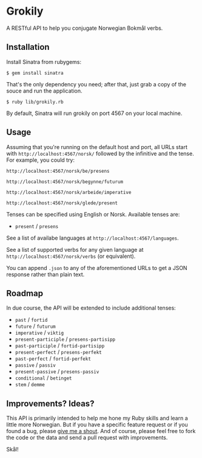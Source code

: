 Grokily
=======

A RESTful API to help you conjugate Norwegian Bokmål verbs.

Installation
------------

Install Sinatra from rubygems:

    $ gem install sinatra

That's the only dependency you need; after that, just grab a copy of the souce
and run the application.

    $ ruby lib/grokily.rb 

By default, Sinatra will run grokily on port 4567 on your local machine.

Usage
-----

Assuming that you're running on the default host and port, all URLs start
with `http://localhost:4567/norsk/` followed by the infinitive and the
tense. For example, you could try:

    http://localhost:4567/norsk/be/presens

    http://localhost:4567/norsk/begynne/futurum

    http://localhost:4567/norsk/arbeide/imperative

    http://localhost:4567/norsk/glede/present

Tenses can be specified using English or Norsk. Available tenses are:

* `present` / `presens`

See a list of availabe languages at
`http://localhost:4567/languages`.

See a list of supported verbs for any
given language at `http://localhost:4567/norsk/verbs` (or equivalent). 

You can append `.json` to any of the aforementioned URLs to get a JSON
response rather than plain text. 

Roadmap
-------

In due course, the API will be extended to include additional tenses:

* `past` / `fortid`
* `future` / `futurum`
* `imperative` / `viktig`
* `present-participle` / `presens-partisipp`
* `past-participle` / `fortid-partisipp`
* `present-perfect` / `presens-perfekt`
* `past-perfect` / `fortid-perfekt`
* `passive` / `passiv`
* `present-passive` / `presens-passiv`
* `conditional` / `betinget` 
* `stem` / `demme`

Improvements? Ideas?
--------------------

This API is primarily intended to help me hone my Ruby skills and learn
a little more Norwegian. But if you have a specific feature request or if
you found a bug, please [give me a shout](web@benjaminasmith.com). And of
course, please feel free to fork the code or the data and send a pull
request with improvements.

Skål!
